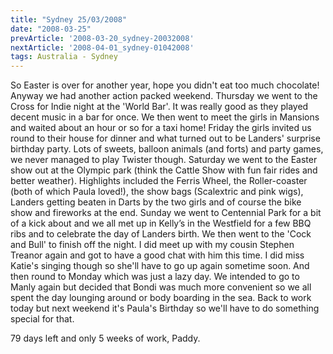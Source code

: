 ```yaml
---
title: "Sydney 25/03/2008"
date: "2008-03-25"
prevArticle: '2008-03-20_sydney-20032008'
nextArticle: '2008-04-01_sydney-01042008'
tags: Australia - Sydney
---
```

So Easter is over for another year, hope you didn't eat too much chocolate! Anyway we had another action packed weekend. Thursday we went to the Cross for Indie night at the 'World Bar'. It was really good as they played decent music in a bar for once. We then went to meet the girls in Mansions and waited about an hour or so for a taxi home! Friday the girls invited us round to their house for dinner and what turned out to be Landers' surprise birthday party. Lots of sweets, balloon animals (and forts) and party games, we never managed to play Twister though. Saturday we went to the Easter show out at the Olympic park (think the Cattle Show with fun fair rides and better weather). Highlights included the Ferris Wheel, the Roller-coaster (both of which Paula loved!), the show bags (Scalextric and pink wigs), Landers getting beaten in Darts by the two girls and of course the bike show and fireworks at the end. Sunday we went to Centennial Park for a bit of a kick about and we all met up in Kelly’s in the Westfield for a few BBQ ribs and to celebrate the day of Landers birth. We then went to the 'Cock and Bull' to finish off the night. I did meet up with my cousin Stephen Treanor again and got to have a good chat with him this time. I did miss Katie's singing though so she'll have to go up again sometime soon. And then round to Monday which was just a lazy day. We intended to go to Manly again but decided that Bondi was much more convenient so we all spent the day lounging around or body boarding in the sea. Back to work today but next weekend it's Paula's Birthday so we'll have to do something special for that.

79 days left and only 5 weeks of work,
Paddy.